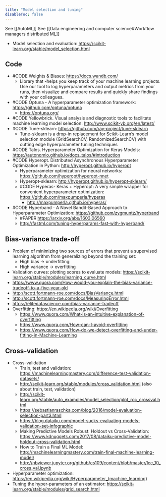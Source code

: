 ```yaml
---
title: "Model selection and tuning"
disableToc: false 
---
```


See  [[AutoML]]
See [[Data engineering and computer science#Workflow managers distributed ML]]

- Model selection and evaluation: https://scikit-learn.org/stable/model_selection.html


## Code
- #CODE Weights & Biases: https://docs.wandb.com/
	- Library that -helps you keep track of your machine learning projects. Use our tool to log hyperparameters and output metrics from your runs, then visualize and compare results and quickly share findings with your colleagues.
- #CODE Optuna - A hyperparameter optimization framework: https://github.com/optuna/optuna
	- https://optuna.org/
- #CODE Yellowbrick. Visual analysis and diagnostic tools to facilitate machine learning model selection: http://www.scikit-yb.org/en/latest/
- #CODE Tune-sklearn: https://github.com/ray-project/tune-sklearn
	- Tune-sklearn is a drop-in replacement for Scikit-Learn’s model selection module (GridSearchCV, RandomizedSearchCV) with cutting edge hyperparameter tuning techniques
- #CODE Talos. Hyperparameter Optimization for Keras Models: https://autonomio.github.io/docs_talos/#introduction
- #CODE Hyperopt. Distributed Asynchronous Hyperparameter Optimization in Python: http://hyperopt.github.io/hyperopt
	- Hyperparameter optimization for neural networks: https://github.com/hyperopt/hyperopt-nnet
	- Hyperopt-sklearn: http://hyperopt.github.io/hyperopt-sklearn/
	- #CODE Hyperas- Keras + Hyperopt: A very simple wrapper for convenient hyperparameter optimization: https://github.com/maxpumperla/hyperas
		- http://maxpumperla.github.io/hyperas/
- #CODE Hyperband - A Novel Bandit-Based Approach to Hyperparameter Optimization: https://github.com/zygmuntz/hyperband
	- #PAPER https://arxiv.org/abs/1603.06560
	- http://fastml.com/tuning-hyperparams-fast-with-hyperband/


## Bias-variance trade-off
- Problem of minimizing two sources of errors that prevent a supervised learning algorithm from generalizing beyond the training set:
	- High bias  ->  underfitting
	- High variance  ->  overfitting
- Validation curves: plotting scores to evaluate models: https://scikit-learn.org/stable/modules/learning_curve.html
- https://www.quora.com/How-would-you-explain-the-bias-variance-tradeoff-to-a-five-year-old
- http://scott.fortmann-roe.com/docs/BiasVariance.html
- http://scott.fortmann-roe.com/docs/MeasuringError.html
- https://elitedatascience.com/bias-variance-tradeoff
- Overfitting: https://en.wikipedia.org/wiki/Overfitting
	- https://www.quora.com/What-is-an-intuitive-explanation-of-overfitting
	- https://www.quora.com/How-can-I-avoid-overfitting
	- https://www.quora.com/How-do-we-detect-overfitting-and-under-fitting-in-Machine-Learning


## Cross-validation
- Cross-validation
	- Train, test and validation: https://machinelearningmastery.com/difference-test-validation-datasets/
	- http://scikit-learn.org/stable/modules/cross_validation.html (also about train, test, validation)
	- http://scikit-learn.org/stable/auto_examples/model_selection/plot_roc_crossval.html
	- https://sebastianraschka.com/blog/2016/model-evaluation-selection-part3.html
	- https://blog.dataiku.com/model-sucks-evaluating-models-validation-set-infographic
	- Making Predictive Models Robust: Holdout vs Cross-Validation: https://www.kdnuggets.com/2017/08/dataiku-predictive-model-holdout-cross-validation.html
	- How to Train a Final ML Model: http://machinelearningmastery.com/train-final-machine-learning-model/
	- http://nbviewer.jupyter.org/github/cs109/content/blob/master/lec_10_cross_val.ipynb
- Hyperparameter optimization: https://en.wikipedia.org/wiki/Hyperparameter_(machine_learning)
- Tuning the hyper-parameters of an estimator: https://scikit-learn.org/stable/modules/grid_search.html
  
  
